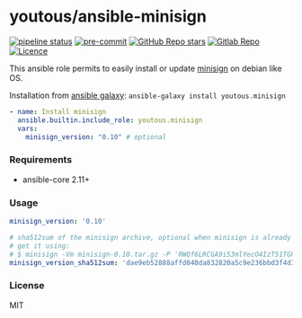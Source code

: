 # youtous/ansible-minisign

[![pipeline status](https://gitlab.com/youtous/ansible-minisign/badges/master/pipeline.svg)](https://gitlab.com/youtous/ansible-minisign/-/commits/master)
[![pre-commit](https://img.shields.io/badge/pre--commit-enabled-brightgreen?logo=pre-commit&logoColor=white)](https://github.com/pre-commit/pre-commit)
[![GitHub Repo stars](https://img.shields.io/github/stars/youtous/ansible-minisign?label=✨%20youtous%2Fansible-minisign&style=social)](https://github.com/youtous/ansible-minisign/)
[![Gitlab Repo](https://img.shields.io/badge/gitlab.com%2Fyoutous%2Fansible--minisign?label=✨%20youtous%2Fansible-minisign&style=social&logo=gitlab)](https://gitlab.com/youtous/ansible-minisign/)
[![Licence](https://img.shields.io/github/license/youtous/ansible-minisign)](https://github.com/youtous/ansible-minisign/blob/master/LICENSE)


This ansible role permits to easily install or update [minisign](https://jedisct1.github.io/minisign/) on debian like OS.

Installation from [ansible galaxy](https://galaxy.ansible.com/youtous/minisign): `ansible-galaxy install youtous.minisign`

```yaml
- name: Install minisign
  ansible.builtin.include_role: youtous.minisign
  vars:
    minisign_version: "0.10" # optional
```

### Requirements

- ansible-core 2.11+

### Usage

```yaml
minisign_version: '0.10'

# sha512sum of the minisign archive, optional when minisign is already installed on the system
# get it using:
# $ minisign -Vm minisign-0.10.tar.gz -P 'RWQf6LRCGA9i53mlYecO4IzT51TGPpvWucNSCh1CBM0QTaLn73Y7GFO3' && sha512sum minisign-0.10.tar.gz
minisign_version_sha512sum: 'dae9eb52888affd040da832820a5c9e236bbd3f4d320a29868cf85bfadd923b755eb736838c85fb93adac27168cbe856a1a3abdfb984d015b145df0e03df5b73'

```

### License

MIT
